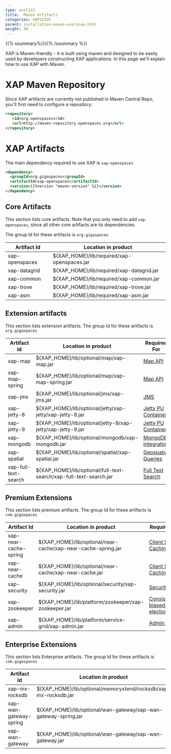 ```yaml
---
type: post122
title:  Maven Artifacts
categories: XAP122GS
parent: installation-maven-overview.html
weight: 50
---
```


{{% ssummary%}}{{% /ssummary %}}

XAP is Maven-friendly - it is built using maven and designed to be easily used by developers constructing XAP applications. In this page we'll explain how to use XAP with Maven.

# XAP Maven Repository

Since XAP artifacts are currently not published in Maven Central Repo, you'll first need to configure a repository:

```xml
<repository>
   <id>org.openspaces</id>
   <url>http://maven-repository.openspaces.org</url>
</repository>
```

# XAP Artifacts

The main dependency required to use XAP is `xap-openspaces`

```xml
<dependency>
  <groupId>org.gigaspaces</groupId>
  <artifactId>xap-openspaces</artifactId>
  <version>{{%version "maven-version" %}}</version>
</dependency>
```


## Core Artifacts

This section lists core artifacts. Note that you only need to add `xap-openspaces`, since all other core artifacts are its dependencies.

The group Id for these artifacts is `org.gigaspaces`

| Artifact Id	   | Location in product |
|------------------|---------------------|
| xap-openspaces   | ${XAP_HOME}/lib/required/xap-openspaces.jar	|
| xap-datagrid     | ${XAP_HOME}/lib/required/xap-datagrid.jar	|
| xap-common	   | ${XAP_HOME}/lib/required/xap-common.jar		|
| xap-trove	       | ${XAP_HOME}/lib/required/xap-trove.jar		|
| xap-asm		   | ${XAP_HOME}/lib/required/xap-asm.jar			|

## Extension artifacts

This section lists extension artifacts. The group Id for these artifacts is `org.gigaspaces`

| Artifact Id	   | Location in product | Required For |
|------------------|---------------------|---|
| xap-map 			    | ${XAP_HOME}/lib/optional/map/xap-map.jar | [Map API]({{%currentjavaurl%}}/map-api.html) |
| xap-map-spring		| ${XAP_HOME}/lib/optional/map/xap-map-spring.jar | [Map API]({{%currentjavaurl%}}/map-api.html) |
| xap-jms				| ${XAP_HOME}/lib/optional/jms/xap-jms.jar | [JMS]({{%currentjavaurl%}}/messaging-support.html) |
| xap-jetty-8			| ${XAP_HOME}/lib/optional/jetty/xap-jetty/xap-jetty-8.jar | [Jetty PU Container]({{%currentjavaurl%}}/web-jetty-processing-unit-container.html) |
| xap-jetty-9			| ${XAP_HOME}/lib/optional/jetty-9/xap-jetty/xap-jetty-9.jar | [Jetty PU Container]({{%currentjavaurl%}}/web-jetty-processing-unit-container.html) |
| xap-mongodb			| ${XAP_HOME}/lib/optional/mongodb/xap-mongodb.jar | [MongoDB integration]({{%currentjavaurl%}}/mongodb.html) |
| xap-spatial			| ${XAP_HOME}/lib/optional/spatial/xap-spatial.jar | [Geospatial Queries]({{%currentjavaurl%}}/query-geospatial.html) |
| xap-full-text-search| ${XAP_HOME}/lib/optional/full-text-search/xap-full-text-search.jar | [Full Text Search]({{%currentjavaurl%}}/query-full-text-search.html) |

## Premium Extensions

This section lists premium artifacts. The group Id for these artifacts is `com.gigaspaces`

| Artifact Id	   | Location in product | Required For |
|------------------|---------------------|---|
| xap-near-cache-spring | ${XAP_HOME}/lib/optional/near-cache/xap-near-cache-spring.jar | [Client Side Caching]({{%currentjavaurl%}}/client-side-caching.html) |
| xap-near-cache 		  | ${XAP_HOME}/lib/optional/near-cache/xap-near-cache.jar | [Client Side Caching]({{%currentjavaurl%}}/client-side-caching.html) |
| xap-security		  | ${XAP_HOME}/lib/optional/security/xap-security.jar | [Security]({{%currentsecurl%}}/security.html) |
| xap-zookeeper		  | ${XAP_HOME}/lib/platform/zookeeper/xap-zookeeper.jar | [Consistency-biased leader election]({{%currentadmurl%}}/leader-election-consistency-biased.html) |
| xap-admin 			  | ${XAP_HOME}/lib/platform/service-grid/xap-admin.jar | [Admin API]({{%currentjavaurl%}}/administration-and-monitoring-overview.html)|

## Enterprise Extensions

This section lists Enterprise artifacts. The group Id for these artifacts is `com.gigaspaces`

| Artifact Id	   | Location in product | Required For |
|------------------|---------------------|---|
| xap-mx-rocksdb | ${XAP_HOME}/lib/optional/memoryxtend/rocksdb/xap-mx-rocksdb.jar | [MemoryXtend - SSD]({{%currentadmurl%}}/memoryxtend-overview.html)
| xap-wan-gateway-spring| ${XAP_HOME}/lib/optional/wan-gateway/xap-wan-gateway-spring.jar | [WAN Replication]({{%currentjavaurl%}}/multi-site-replication-overview.html) |
| xap-wan-gateway		  | ${XAP_HOME}/lib/optional/wan-gateway/xap-wan-gateway.jar | [WAN Replication]({{%currentjavaurl%}}/multi-site-replication-overview.html) |
